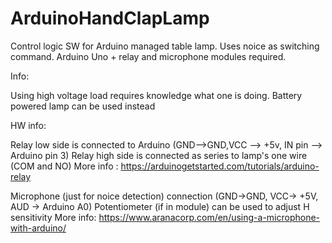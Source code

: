 # ArduinoHandClapLamp
Control logic SW for Arduino managed table lamp. Uses noice as switching command. Arduino Uno + relay and microphone modules required.


Info:

Using high voltage load requires knowledge what one is doing. 
Battery powered lamp can be used instead


HW info:

Relay low side is connected to Arduino (GND-->GND,VCC --> +5v, IN  pin --> Arduino pin 3)
Relay high side is connected as series to lamp's one wire (COM and NO)
More info : https://arduinogetstarted.com/tutorials/arduino-relay

Microphone (just for noice detection) connection (GND->GND, VCC-> +5V, AUD -> Arduino A0)
Potentiometer (if in module) can be used to adjust H sensitivity
More info: https://www.aranacorp.com/en/using-a-microphone-with-arduino/

